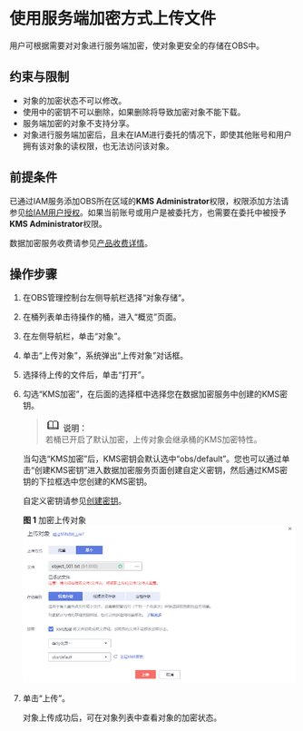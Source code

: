 # 使用服务端加密方式上传文件<a name="zh-cn_topic_0045829104"></a>

用户可根据需要对对象进行服务端加密，使对象更安全的存储在OBS中。

## 约束与限制<a name="section4247191810406"></a>

-   对象的加密状态不可以修改。
-   使用中的密钥不可以删除，如果删除将导致加密对象不能下载。
-   服务端加密的对象不支持分享。
-   对象进行服务端加密后，且未在IAM进行委托的情况下，即使其他账号和用户拥有该对象的读权限，也无法访问该对象。

## 前提条件<a name="section4715759131018"></a>

已通过IAM服务添加OBS所在区域的**KMS Administrator**权限，权限添加方法请参见[给IAM用户授权](https://support.huaweicloud.com/usermanual-iam/iam_01_0652.html)。如果当前账号或用户是被委托方，也需要在委托中被授予**KMS Administrator**权限。

数据加密服务收费请参见[产品收费详情](https://www.huaweicloud.com/pricing.html?tab=detail#/dew)。

## 操作步骤<a name="section16043441174915"></a>

1.  在OBS管理控制台左侧导航栏选择“对象存储“。
2.  在桶列表单击待操作的桶，进入“概览”页面。
3.  在左侧导航栏，单击“对象”。
4.  单击“上传对象”，系统弹出“上传对象”对话框。
5.  选择待上传的文件后，单击“打开”。
6.  勾选“KMS加密”，在后面的选择框中选择您在数据加密服务中创建的KMS密钥。

    >![](public_sys-resources/icon-note.gif) **说明：**   
    >若桶已开启了默认加密，上传对象会继承桶的KMS加密特性。  

    当勾选“KMS加密”后，KMS密钥会默认选中“obs/default”。您也可以通过单击“创建KMS密钥”进入数据加密服务页面创建自定义密钥，然后通过KMS密钥的下拉框选中您创建的KMS密钥。

    自定义密钥请参见[创建密钥](https://support.huaweicloud.com/usermanual-dew/zh-cn_topic_0034324884.html)。

    **图 1**  加密上传对象<a name="fig14151753141216"></a>  
    ![](figures/加密上传对象.png "加密上传对象")

7.  单击“上传”。

    对象上传成功后，可在对象列表中查看对象的加密状态。


